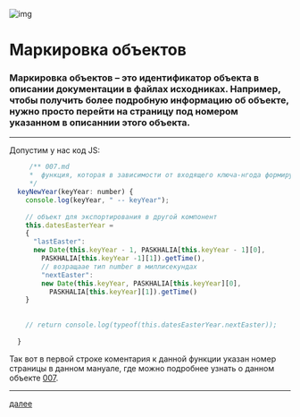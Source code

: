 ![img](https://3.bp.blogspot.com/-HDKF6GDcMD8/Xc6QlUbBDzI/AAAAAAAAElo/M3yn9nHMQ8ISeoisPgXeJOnqq9vKf1cNgCK4BGAYYCw/s400/apr.png
)
# **Маркировка объектов**
### Маркировка объектов – это идентификатор объекта в описании документации в файлах исходниках. Например, чтобы получить более подробную информацию об объекте, нужно просто перейти на страницу под номером указанном в описаннии этого объекта.
---

Допустим у нас код JS:

```js
     /** 007.md
     *  функция, которая в зависимости от входящего ключа-нгода формирует две даты Пасх
     */
  keyNewYear(keyYear: number) {
    console.log(keyYear, " -- keyYear");
    
    // объект для экспортирования в другой компонент
    this.datesEasterYear =
    {
      "lastEaster":
      new Date(this.keyYear - 1, PASKHALIA[this.keyYear - 1][0],
        PASKHALIA[this.keyYear -1][1]).getTime(),
        // возращаае тип number в миллисекундах
        "nextEaster":
        new Date(this.keyYear, PASKHALIA[this.keyYear][0],
          PASKHALIA[this.keyYear][1]).getTime()
    }
    
    
    // return console.log(typeof(this.datesEasterYear.nextEaster));
    
  }

```

Так вот в первой строке коментария к данной функции указан номер страницы в данном мануале, где можно подробнее узнать о данном объекте [007](007.html).





---

[далее](001.html)
